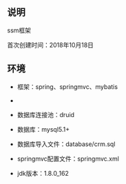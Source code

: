 ## 说明 ##
ssm框架

首次创建时间：2018年10月18日

## 环境 ##

- 框架：spring、springmvc、mybatis
- 
- 数据库连接池：druid
 
- 数据库：mysql5.1+

- 数据库导入文件：database/crm.sql

- springmvc配置文件：springmvc.xml

- jdk版本：1.8.0_162